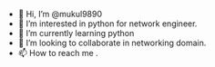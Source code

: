 - 👋 Hi, I’m @mukul9890
- 👀 I’m interested in python for network engineer.
- 🌱 I’m currently learning python
- 💞️ I’m looking to collaborate in networking domain.
- 📫 How to reach me .

<!---
mukul9890/mukul9890 is a ✨ special ✨ repository because its `README.md` (this file) appears on your GitHub profile.
You can click the Preview link to take a look at your changes.
--->

